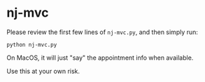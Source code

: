 # nj-mvc

Please review the first few lines of `nj-mvc.py`, and then simply run:

```
python nj-mvc.py
```

On MacOS, it will just "say" the appointment info when available.

Use this at your own risk.
